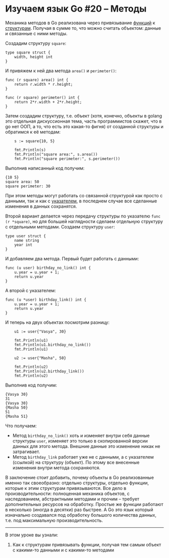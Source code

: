 
# Изучаем язык Go #20 – Методы

Механика методов в Go реализована через привязывание [функций](https://github.com/WalkWeb/go-lesson-ru/tree/master/12_functions) 
к [структурам](https://github.com/WalkWeb/go-lesson-ru/tree/master/19_structs). Получая в сумме то, что можно считать
объектом: данные и связанные с ними методы.

Создадим структуру `square`:

```
type square struct {
    width, height int
}
```

И привяжем к ней два метода `area()` и `perimeter()`:

```
func (r square) area() int {
    return r.width * r.height;
}

func (r square) perimeter() int {
    return 2*r.width + 2*r.height;
}
```

Затем создадим структуру, т.е. объект (хотя, конечно, объекты в golang это отдельная дискуссионная тема, часть 
программистов скажет, что в go нет ООП, а то, что есть это какая-то фигня) от созданной структуры и обратимся к её 
методам:

```
    s := square{10, 5}

    fmt.Println(s)
    fmt.Println("square area:", s.area())
    fmt.Println("square perimeter:", s.perimeter())
```

Выполнив написанный код получим:

```
{10 5}
square area: 50
square perimeter: 30
```

При этом методы могут работать со связанной структурой как просто с данными, так и как с 
[указателем](https://github.com/WalkWeb/go-lesson-ru/tree/master/17_pointers), в последнем случае все сделанные 
изменения в данных сохранятся.

Второй вариант делается через передачу структуры по указателю `func (r *square)`, но для большей наглядности сделаем
отдельную структуру с отдельными методами. Создаем структуру `user`:

```
type user struct {
    name string
    year int
}
```

И добавляем два метода. Первый будет работать с данными:

```
func (u user) birthday_no_link() int {
    u.year = u.year + 1;
    return u.year
}
```

А второй с указателем:

```
func (u *user) birthday_link() int {
    u.year = u.year + 1;
    return u.year
}
```

И теперь на двух объектах посмотрим разницу:

```
    u1 := user{"Vasya", 30}

    fmt.Println(u1)
    fmt.Println(u1.birthday_no_link())
    fmt.Println(u1)

    u2 := user{"Masha", 50}

    fmt.Println(u2)
    fmt.Println(u2.birthday_link())
    fmt.Println(u2)
```

Выполнив код получим:

```
{Vasya 30}
31
{Vasya 30}
{Masha 50}
51
{Masha 51}
```

Что получаем:

- Метод `birthday_no_link()` хоть и изменяет внутри себя данные структуры `user`, изменяет это только в скопированной
версии данных для этого метода. Внешние данные это изменение никак не затрагивает.
- Метод `birthday_link` работает уже не с данными, а с указателем (ссылкой) на структуру (объект). По этому все 
внесенные изменения внутри метода сохраняются.

В заключение стоит добавить, почему объекты в Go реализованные именно так своеобразно: отдельно структуры, отдельно
функции, которые к этим структурам привязываются. Все дело в производительности: полноценная механика объектов, с 
наследованием, абстрактными методами и прочим – требует дополнительных ресурсов на обработку. Простые же функции
работают в несколько (иногда в десятки) раз быстрее. А Go это язык который изначально создавался под обработку большого
количества данных, т.е. под максимальную производительность.

____

В этом уроке вы узнали:

1. Как к структурам привязывать функции, получая тем самым объект с какими-то данными и с какими-то методами
